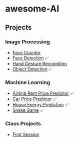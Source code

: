# awesome-AI

## Projects

### Image Processing

- [Face Counter](./Image%20Processing/Face%20Counter/)
- [Face Detection](./Image%20Processing/Face%20Detection/) ✅
- [Hand Gesture Recognition](./Image%20Processing/Hand%20Gesture%20Recognition/)
- [Object Detection](./Image%20Processing/Object%20Detection/) ✅

### Machine Learning

- [Airbnb Rent Price Predictor](./Machine%20Learning/airbnb/) ✅
- [Car Price Predictor](./Machine%20Learning/Car%20Price/) ✅
- [House Energy Prediction](./Machine%20Learning/Smart%20Home%20Energy%20Management%20System/) ✅
- [Snake Game](./Machine%20Learning/snake%20game%20automatic%20player/) ✅

### Class Projects

- [First Session](./Machine%20Learning/Class%20Project/Session%201/)
